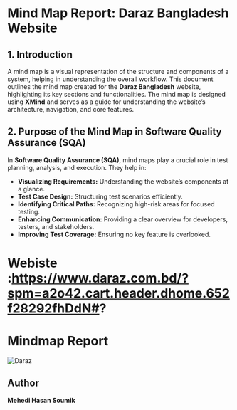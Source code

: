 # **Mind Map Report: Daraz Bangladesh Website**

## **1. Introduction**
A mind map is a visual representation of the structure and components of a system, helping in understanding the overall workflow. This document outlines the mind map created for the **Daraz Bangladesh** website, highlighting its key sections and functionalities. The mind map is designed using **XMind** and serves as a guide for understanding the website’s architecture, navigation, and core features.

## **2. Purpose of the Mind Map in Software Quality Assurance (SQA)**
In **Software Quality Assurance (SQA)**, mind maps play a crucial role in test planning, analysis, and execution. They help in:
- **Visualizing Requirements:** Understanding the website’s components at a glance.
- **Test Case Design:** Structuring test scenarios efficiently.
- **Identifying Critical Paths:** Recognizing high-risk areas for focused testing.
- **Enhancing Communication:** Providing a clear overview for developers, testers, and stakeholders.
- **Improving Test Coverage:** Ensuring no key feature is overlooked.

# Webiste :https://www.daraz.com.bd/?spm=a2o42.cart.header.dhome.652f28292fhDdN#?

# Mindmap Report
![Daraz](https://github.com/user-attachments/assets/d9b1ca3e-b221-4688-b738-bed28e8d75be)

## Author
**Mehedi Hasan Soumik**
